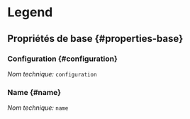 #  Legend
<!--- THIS FILE IS GENERATED PLEASE DO NOT EDIT IT DIRECTLY --->



<OH code="legend"/>


## Propriétés de base {#properties-base}

### Configuration {#configuration}



*Nom technique:* ```configuration```
<PH code="legend:configuration"/>

### Name {#name}



*Nom technique:* ```name```
<PH code="legend:name"/>








